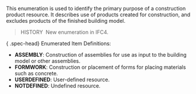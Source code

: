 This enumeration is used to identify the primary purpose of a construction product resource. It describes use of products created for construction, and excludes products of the finished building model.

> HISTORY&nbsp; New enumeration in IFC4.

{ .spec-head}
Enumerated Item Definitions:

* **ASSEMBLY**: Construction of assemblies for use as input to the building model or other assemblies.
* **FORMWORK**: Construction or placement of forms for placing materials such as concrete.
* **USERDEFINED**: User-defined resource.
* **NOTDEFINED**: Undefined resource.